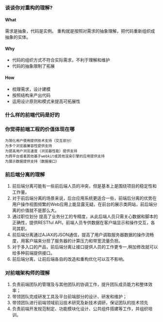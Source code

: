 ### 谈谈你对重构的理解?
#### What
需求是抽象，代码是实例。
重构就是按照对需求的抽象理解，把代码重新组织成抽象的实体。
#### Why
- 代码的组织方式不符合实际需求，不利于理解和维护
- 代码的抽象限制了拓展
#### How
- 梳理需求，设计建模
- 按照结构来产出代码
- 运用设计原则和模式来提高可拓展性

### 什么样的前端代码是好的


### 你觉得前端工程的价值体现在哪
```
为简化用户使用提供技术支持（交互部分）
为多个浏览器兼容性提供支持
为提高用户浏览速度（浏览器性能）提供支持
为跨平台或者其他基于webkit或其他渲染引擎的应用提供支持
为展示数据提供支持（数据接口）
```

### 前后端分离的理解
1. 前后端分离可能有一些前后端人员的冲突，但是基本上是围绕项目的稳定性和工作量。
2. 对于前后端分离的场景来说，后台应用系统更适合一些，前端后分离的优势在用户操作视图频繁的Web应用上能显露无疑。在前台的展示类网站，前后端分离的价值就不是那么大。
3. 通过职位划分 提高了业务分工的专精度，从此后端人员只需关心数据和脚本的正确性，提供RESTful API，前端人员专供数据在客户端显示和操作交互，各司其职。
4. 前后端分离通过AJAX的JSON通信，提高了用户调取服务器数据的操作流畅度，用客户端来分担了服务器的计算压力和带宽流量负担。
5. 对于多入口的产品，前后端分离让接口提供人员的工作更专一,稍加修改就可以给多种前端提供接口。
6. 前后端分离，让前后端各自的改造和重构优化可以互不影响。


### 对前端架构师的理解
1. 负责前端团队的管理及与其他团队的协调工作，提升团队成员能力和整体效率；
2. 带领团队完成研发工具及平台前端部分的设计、研发和维护；
3. 带领团队进行前端领域前沿技术研究及新技术调研，保证团队的技术领先
4. 负责前端开发规范制定、功能模块化设计、公共组件搭建等工作，并组织培训。